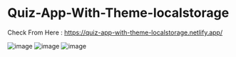 # Quiz-App-With-Theme-localstorage
Check From Here : https://quiz-app-with-theme-localstorage.netlify.app/

![image](https://github.com/user-attachments/assets/a12a8cdd-4583-4506-9bcf-84701db604bc)
![image](https://github.com/user-attachments/assets/96eb69ff-c27f-4dea-97aa-9dc6932b844b)
![image](https://github.com/user-attachments/assets/bffa8f9a-26e9-4d9f-8cb2-d3d590269cdc)


